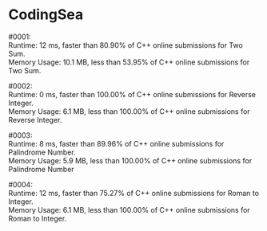 # CodingSea

#0001:  
Runtime: 12 ms, faster than 80.90% of C++ online submissions for Two Sum.  
Memory Usage: 10.1 MB, less than 53.95% of C++ online submissions for Two Sum.  

#0002:  
Runtime: 0 ms, faster than 100.00% of C++ online submissions for Reverse Integer.  
Memory Usage: 6.1 MB, less than 100.00% of C++ online submissions for Reverse Integer.  

#0003:  
Runtime: 8 ms, faster than 89.96% of C++ online submissions for Palindrome Number.  
Memory Usage: 5.9 MB, less than 100.00% of C++ online submissions for Palindrome Number  

#0004:  
Runtime: 12 ms, faster than 75.27% of C++ online submissions for Roman to Integer.  
Memory Usage: 6.1 MB, less than 100.00% of C++ online submissions for Roman to Integer.  
